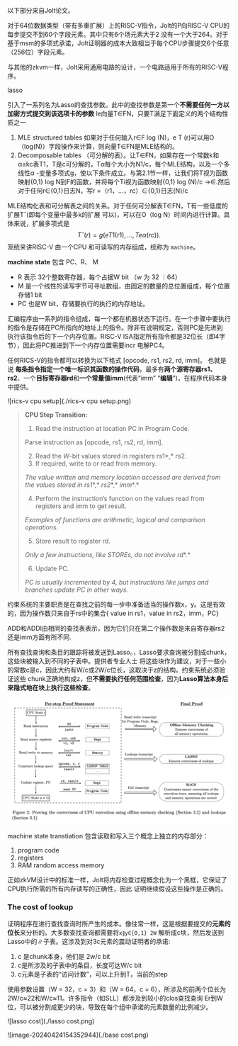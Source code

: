 以下部分来自Jolt论文。

对于64位数据类型（带有多重扩展）上的RISC-V指令，Jolt的P向RISC-V CPU的每步提交不到60个字段元素。其中只有6个场元素大于2 没有一个大于264。对于基于msm的多项式承诺，Jolt证明器的成本大致相当于每个CPU步骤提交6个任意（256位）字段元素。

与其他的zkvm一样，Jolt采用通用电路的设计，一个电路适用于所有的RISC-V程序。



lasso 

引入了一系列名为Lasso的查找参数。此中的查找参数是第一个**不需要任何一方以加密方式提交到该选项卡的参数** le向量T∈FN，只要T满足下面定义的两个结构性质之一

1. MLE structured tables  如果对于任何输入r∈F log (N)，e T (r)可以用O（log(N)）字段操作来计算，则向量T∈FN是MLE结构的。
2. Decomposable tables  （可分解的表）。让T∈FN，如果存在一个常数k和α≤kc表T1，T是c可分解的，Tα每个大小为N1/c，每个MLE结构，以及一个多线性α -变量多项式g，使以下条件成立。与第2.1节一样，让我们将T视为函数映射{0,1} log N到F的函数，并将每个Ti视为函数映射{0,1} log (N)/c →∈.然后对于任何r∈{0,1}日志N，写r =（r1，…，rc）∈{0,1}日志(N)/c

MLE结构化表和可分解表之间的关系。对于任何可分解表T∈FN，T有一些低度的扩展Tˆ(即每个变量中最多k的扩展 可以)，可以在O（log N）时间内进行计算。具体来说，扩展多项式是
$$
Tˆ(r) = g( eT1(r1), . . . , Teα(rc)).
$$
笼统来讲RISC-V 由一个CPU 和可读写的内存组成，统称为 `machine`。

**machine state** 包含 PC、R、 M

* R 表示 32个整数寄存器，每个占据W bit （w 为 32 ｜64）
* M 是一个线性的读写字节可寻址数组，由固定的数量的总位置组成，每个位置存储1 bit
* PC 也是W bit，存储要执行的执行的内存地址。

汇编程序由一系列的指令组成，每一个都在机器状态下运行。在一个步骤中要执行的指令是存储在PC所指向的地址上的指令。除非有说明规定，否则PC是先进到 执行该指令后的下一个内存位置。RISC-V ISA指定所有指令都是32位长（即4字节），因此将PC推进到下一个内存位置需要incr 电解PC4。

任何RICS-V的指令都可以转换为以下格式 [opcode, rs1, rs2, rd, imm]。 也就是说 **每条指令指定一个唯一标识其函数的操作代码**，最多有**两个源寄存器rs1、rs2**、一个**目标寄存器rd**和**一个常量值imm**(代表“imm” “**编辑**”)，在程序代码本身中提供。



![rics-v cpu setup](./rics-v cpu setup.png)

> **CPU Step Transition:**
>
> 1. Read the instruction at location PC in Program Code.
>
> Parse instruction as [opcode, rs1, rs2, rd, imm].
>
> 2. Read the *W*-bit values stored in registers rs1*,* rs2.
> 3. If required, write to or read from memory.
>
> *The value written and memory location accessed are derived from the values stored in* *rs1**,* *rs2**,* *imm**.*
>
> 4. Perform the instruction’s function on the values read from registers and imm to get result.
>
> *Examples of functions are arithmetic, logical and comparison operations.*
>
> 5. Store result to register rd.
>
> *Only a few instructions, like STOREs, do not involve* *rd**.*
>
> 6. Update PC.
>
> *PC* *is usually incremented by 4, but instructions like jumps and branches update* *PC* *in other ways.*



约束系统的主要职责是在查找之前的每一步中准备适当的操作数x，y。这是有效的，因为操作数只来自于rs中的集合{ value in rs1，value in rs2，imm，PC}

ADD和ADDI由相同的查找表表示，因为它们只在第二个操作数是来自寄存器rs2还是imm方面有所不同.

所有查找查询和条目的跟踪将被发送到Lasso。，Lasso要求查询被分割成chunk，这些块被输入到不同的子表中。提供者专业人士 将这些块作为建议，对于一些小的常数c是c，因此大约有W/c或2W/c位长，这取决于z的结构。约束系统必须验证这些 chunk正确地构成z，但**不需要执行任何范围检查**，因为**Lasso算法本身后来隐式地在块上执行这些检查**。

![jolt-flowers](./figure2.png)

machine state transtiation 包含读取和写入三个概念上独立的内存部分：

1. program code
2. registers
3. RAM random access memory

正如zkVM设计中的标准一样，Jolt将内存检查过程概念化为一个黑框，它保证了CPU执行所需的所有内存读写的正确性，因此 证明继续假设这些操作是正确的。



### The cost of lookup

证明程序在进行查找查询时所产生的成本。像往常一样，这是根据要提交的**元素的位长**来分析的。大多数查找查询都需要将`x∥y∈{0,1} 2W` 解析成c块，然后发送到Lasso中的∥子表。这涉及到对3c元素的震动证明者的承诺:

1. c 是chunk本身，他们是 2w/c bit
2. c是所涉及的子表中的条目，长度可达W/c bit
3. c元素是子表的“访问计数”，可以上升到T，当前的step 

使用参数设置（W = 32，c = 3）和（W = 64，c = 6），所涉及的前两个位长为2W/c≈22和W/c≈11。许多指令（如SLL）都涉及到较小的clos查找查询 Er到W位，可以被分割成更少的块，导致在每个组中承诺的元素数量的比例减少。



![lasso cost](./lasso cost.png)

![image-20240424154352944](./base cost.png)
